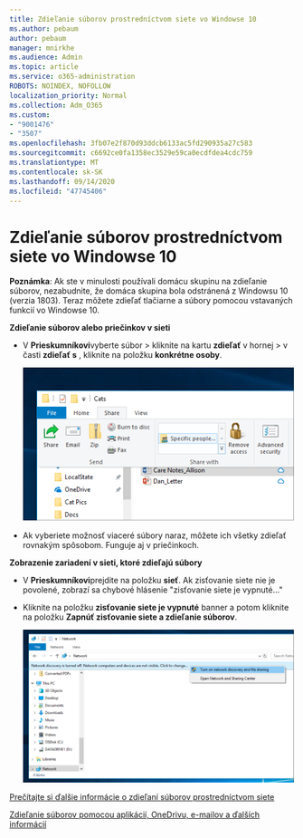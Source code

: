 ```yaml
---
title: Zdieľanie súborov prostredníctvom siete vo Windowse 10
ms.author: pebaum
author: pebaum
manager: mnirkhe
ms.audience: Admin
ms.topic: article
ms.service: o365-administration
ROBOTS: NOINDEX, NOFOLLOW
localization_priority: Normal
ms.collection: Adm_O365
ms.custom:
- "9001476"
- "3507"
ms.openlocfilehash: 3fb07e2f870d93ddcb6133ac5fd290935a27c583
ms.sourcegitcommit: c6692ce0fa1358ec3529e59ca0ecdfdea4cdc759
ms.translationtype: MT
ms.contentlocale: sk-SK
ms.lasthandoff: 09/14/2020
ms.locfileid: "47745406"
---
```

# <a name="file-sharing-over-a-network-in-windows-10"></a>Zdieľanie súborov prostredníctvom siete vo Windowse 10

**Poznámka**: Ak ste v minulosti používali domácu skupinu na zdieľanie súborov, nezabudnite, že domáca skupina bola odstránená z Windowsu 10 (verzia 1803). Teraz môžete zdieľať tlačiarne a súbory pomocou vstavaných funkcií vo Windowse 10.

**Zdieľanie súborov alebo priečinkov v sieti**

- V **Prieskumníkovi**vyberte súbor > kliknite na kartu **zdieľať** v hornej > v časti **zdieľať s** , kliknite na položku **konkrétne osoby**.

    ![Zdieľajte súbor s konkrétnymi ľuďmi.](media/share-with-specific-people.png)
          
- Ak vyberiete možnosť viaceré súbory naraz, môžete ich všetky zdieľať rovnakým spôsobom. Funguje aj v priečinkoch.

**Zobrazenie zariadení v sieti, ktoré zdieľajú súbory**

- V **Prieskumníkovi**prejdite na položku **sieť**. Ak zisťovanie siete nie je povolené, zobrazí sa chybové hlásenie "zisťovanie siete je vypnuté..."

- Kliknite na položku **zisťovanie siete je vypnuté** banner a potom kliknite na položku **Zapnúť zisťovanie siete a zdieľanie súborov**.

    ![Zapnite zisťovanie siete a zdieľanie súborov.](media/turn-on-network-discovery.png)

[Prečítajte si ďalšie informácie o zdieľaní súborov prostredníctvom siete](https://support.microsoft.com/help/4092694/windows-10-file-sharing-over-a-network)

[Zdieľanie súborov pomocou aplikácií, OneDrivu, e-mailov a ďalších informácií](https://support.microsoft.com/help/4027674/windows-10-share-files-in-file-explorer)
